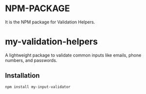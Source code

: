 # NPM-PACKAGE
It is the NPM package for Validation Helpers. 

# my-validation-helpers

A lightweight package to validate common inputs like emails, phone numbers, and passwords.

## Installation
```bash
npm install my-input-validator
